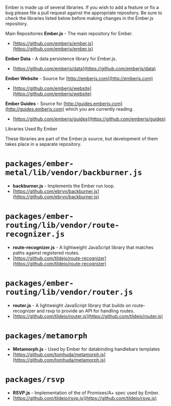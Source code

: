 Ember is made up of several libraries. If you wish to add a feature or fix a bug please file a pull request against the appropriate repository. Be sure to check the libraries listed below before making changes in the Ember.js repository.

 Main Repositories
**Ember.js** - The main repository for Ember.

* [https://github.com/emberjs/ember.js](https://github.com/emberjs/ember.js)

**Ember Data** - A data persistence library for Ember.js.

* [https://github.com/emberjs/data](https://github.com/emberjs/data)

**Ember Website** - Source for [http://emberjs.com](http://emberjs.com)

* [https://github.com/emberjs/website](https://github.com/emberjs/website)

**Ember Guides** - Source for [http://guides.emberjs.com](http://guides.emberjs.com) which you are currently reading.

* [https://github.com/emberjs/guides](https://github.com/emberjs/guides)

 Libraries Used By Ember

These libraries are part of the Ember.js source, but development of them takes place in a separate repository.

# `packages/ember-metal/lib/vendor/backburner.js`
* **backburner.js** - Implements the Ember run loop.
* [https://github.com/ebryn/backburner.js](https://github.com/ebryn/backburner.js)


# `packages/ember-routing/lib/vendor/route-recognizer.js`

* **route-recognizer.js** - A lightweight JavaScript library that matches paths against registered routes.
* [https://github.com/tildeio/route-recognizer](https://github.com/tildeio/route-recognizer)

# `packages/ember-routing/lib/vendor/router.js`

* **router.js** - A lightweight JavaScript library that builds on route-recognizer and rsvp to provide an API for handling routes.
* [https://github.com/tildeio/router.js](https://github.com/tildeio/router.js)

# `packages/metamorph`

* **Metamorph.js** - Used by Ember for databinding handlebars templates
* [https://github.com/tomhuda/metamorph.js](https://github.com/tomhuda/metamorph.js)


# `packages/rsvp`

* **RSVP.js** - Implementation of the of Promises/A+ spec used by Ember.
* [https://github.com/tildeio/rsvp.js](https://github.com/tildeio/rsvp.js)
